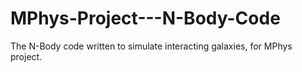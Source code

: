# MPhys-Project---N-Body-Code
The N-Body code written to simulate interacting galaxies, for MPhys project.
